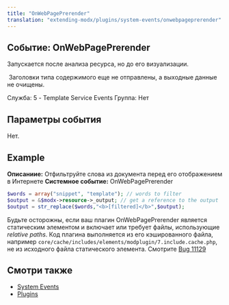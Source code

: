 ```yaml
---
title: "OnWebPagePrerender"
translation: "extending-modx/plugins/system-events/onwebpageprerender"
---
```


## Событие: OnWebPagePrerender

Запускается после анализа ресурса, но до его визуализации.

 Заголовки типа содержимого еще не отправлены, а выходные данные не очищены.

 Служба: 5 - Template Service Events
 Группа: Нет

## Параметры события

 Нет.

## Example

**Описаниие:** Отфильтруйте слова из документа перед его отображением в Интернете
**Системное событие:** OnWebPagePrerender

 ``` php
$words = array("snippet", "template"); // words to filter
$output = &$modx->resource->_output; // get a reference to the output
$output = str_replace($words,"<b>[filtered]</b>",$output);
```

 Будьте осторожны, если ваш плагин OnWebPagePrerender является статическим элементом и включает или требует файлы, использующие _relative paths_. Код плагина выполняется из его кэшированного файла, например `core/cache/includes/elements/modplugin/7.include.cache.php`, не из исходного файла статического элемента. Смотрите [Bug 11129](https://github.com/modxcms/revolution/issues/11129)

## Смотри также

- [System Events](extending-modx/plugins/system-events "System Events")
- [Plugins](extending-modx/plugins "Plugins")
